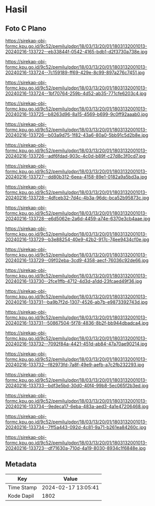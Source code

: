 # Hasil

## Foto C Plano

https://sirekap-obj-formc.kpu.go.id/9c52/pemilu/pdpr/18/03/13/20/01/1803132001013-20240216-133722--eb33844f-0542-4165-bdb1-d2f3730a738e.jpg

https://sirekap-obj-formc.kpu.go.id/9c52/pemilu/pdpr/18/03/13/20/01/1803132001013-20240216-133724--7c159189-ff69-429e-8c99-897a276c7451.jpg

https://sirekap-obj-formc.kpu.go.id/9c52/pemilu/pdpr/18/03/13/20/01/1803132001013-20240216-133724--1bf70764-259b-4d52-ab35-771cfe6203c4.jpg

https://sirekap-obj-formc.kpu.go.id/9c52/pemilu/pdpr/18/03/13/20/01/1803132001013-20240216-133725--b8263d96-8a15-4569-b699-9c0ff92aaab0.jpg

https://sirekap-obj-formc.kpu.go.id/9c52/pemilu/pdpr/18/03/13/20/01/1803132001013-20240216-133726--b03a9d75-1f82-43a6-80a0-5bb91c5d2b8e.jpg

https://sirekap-obj-formc.kpu.go.id/9c52/pemilu/pdpr/18/03/13/20/01/1803132001013-20240216-133726--adf6fdad-903c-4c0d-b89f-c27d8c3f0cd7.jpg

https://sirekap-obj-formc.kpu.go.id/9c52/pemilu/pdpr/18/03/13/20/01/1803132001013-20240216-133727--dd80b312-6eea-4158-89e1-0182a9a5bd3a.jpg

https://sirekap-obj-formc.kpu.go.id/9c52/pemilu/pdpr/18/03/13/20/01/1803132001013-20240216-133728--4dfceb32-7d4c-4b3a-96dc-bca52b95873c.jpg

https://sirekap-obj-formc.kpu.go.id/9c52/pemilu/pdpr/18/03/13/20/01/1803132001013-20240216-133728--e6d5062e-2a6d-4459-a74e-6370e3cb4aae.jpg

https://sirekap-obj-formc.kpu.go.id/9c52/pemilu/pdpr/18/03/13/20/01/1803132001013-20240216-133729--b3e88254-40e9-42b2-917c-74ee9434cf0e.jpg

https://sirekap-obj-formc.kpu.go.id/9c52/pemilu/pdpr/18/03/13/20/01/1803132001013-20240216-133729--09f02eba-3cd9-4358-aecf-76036c92de66.jpg

https://sirekap-obj-formc.kpu.go.id/9c52/pemilu/pdpr/18/03/13/20/01/1803132001013-20240216-133730--2fce1ffb-4712-4d3d-a1dd-23fcaed49f36.jpg

https://sirekap-obj-formc.kpu.go.id/9c52/pemilu/pdpr/18/03/13/20/01/1803132001013-20240216-133731--ba9b7f2d-1307-4526-ab7b-e9873392743d.jpg

https://sirekap-obj-formc.kpu.go.id/9c52/pemilu/pdpr/18/03/13/20/01/1803132001013-20240216-133731--50867504-5f78-4836-8b2f-bb944dbadca4.jpg

https://sirekap-obj-formc.kpu.go.id/9c52/pemilu/pdpr/18/03/13/20/01/1803132001013-20240216-133732--7092f84a-4421-451d-ab84-47a70ae90214.jpg

https://sirekap-obj-formc.kpu.go.id/9c52/pemilu/pdpr/18/03/13/20/01/1803132001013-20240216-133732--f82973fd-7a8f-49e9-aefb-a7c2fb232293.jpg

https://sirekap-obj-formc.kpu.go.id/9c52/pemilu/pdpr/18/03/13/20/01/1803132001013-20240216-133733--bdf3e5bd-30d0-40f4-99b8-5ec065f2b3ed.jpg

https://sirekap-obj-formc.kpu.go.id/9c52/pemilu/pdpr/18/03/13/20/01/1803132001013-20240216-133734--9edeca17-6eba-483a-aed3-4a1e47206468.jpg

https://sirekap-obj-formc.kpu.go.id/9c52/pemilu/pdpr/18/03/13/20/01/1803132001013-20240216-133734--7ff5a443-092d-4c81-9a71-b261ea84260c.jpg

https://sirekap-obj-formc.kpu.go.id/9c52/pemilu/pdpr/18/03/13/20/01/1803132001013-20240216-133723--df71630a-710d-4a19-8030-8934c1f6848e.jpg


## Metadata

| Key        | Value               |
| ---------- | ------------------- |
| Time Stamp | 2024-02-17 13:05:41 |
| Kode Dapil | 1802                |



